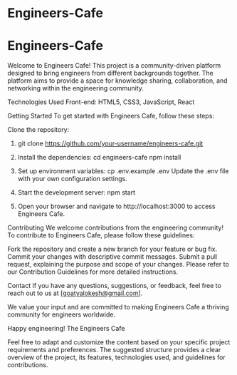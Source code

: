 # Engineers-Cafe
# Engineers-Cafe

Welcome to Engineers Cafe! This project is a community-driven platform designed to bring engineers from different backgrounds together. The platform aims to provide a space for knowledge sharing, collaboration, and networking within the engineering community.

Technologies Used
Front-end: HTML5, CSS3, JavaScript, React

Getting Started
To get started with Engineers Cafe, follow these steps:

Clone the repository:
1. git clone
    https://github.com/your-username/engineers-cafe.git

2. Install the dependencies:
   cd engineers-cafe
   npm install
   
3. Set up environment variables:
   cp .env.example .env
   Update the .env file with your own configuration settings.

4. Start the development server:
   npm start
   
5. Open your browser and navigate to http://localhost:3000 to access Engineers Cafe.
   
Contributing
We welcome contributions from the engineering community! To contribute to Engineers Cafe, please follow these guidelines:

Fork the repository and create a new branch for your feature or bug fix.
Commit your changes with descriptive commit messages.
Submit a pull request, explaining the purpose and scope of your changes.
Please refer to our Contribution Guidelines for more detailed instructions.

Contact
If you have any questions, suggestions, or feedback, feel free to reach out to us at [goatyalokesh@gmail.com].

We value your input and are committed to making Engineers Cafe a thriving community for engineers worldwide.

Happy engineering!
The Engineers Cafe 

Feel free to adapt and customize the content based on your specific project requirements and preferences. The suggested structure provides a clear overview of the project, its features, technologies used, and guidelines for contributions.
